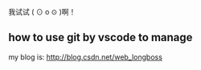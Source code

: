 我试试 ( ⊙ o ⊙ )啊！
## how to use git by vscode to manage
my blog is:  http://blog.csdn.net/web_longboss